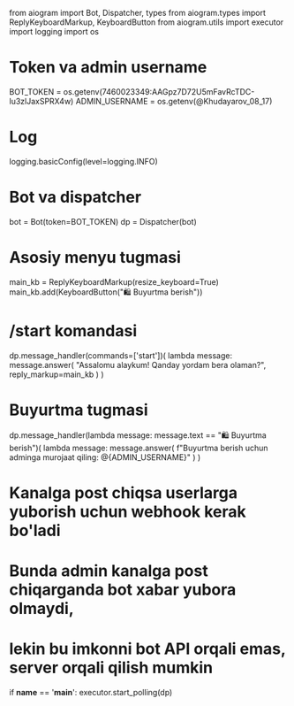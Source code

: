 from aiogram import Bot, Dispatcher, types
from aiogram.types import ReplyKeyboardMarkup, KeyboardButton
from aiogram.utils import executor
import logging
import os

# Token va admin username
BOT_TOKEN = os.getenv(7460023349:AAGpz7D72U5mFavRcTDC-lu3zlJaxSPRX4w)
ADMIN_USERNAME = os.getenv(@Khudayarov_08_17)

# Log
logging.basicConfig(level=logging.INFO)

# Bot va dispatcher
bot = Bot(token=BOT_TOKEN)
dp = Dispatcher(bot)

# Asosiy menyu tugmasi
main_kb = ReplyKeyboardMarkup(resize_keyboard=True)
main_kb.add(KeyboardButton("🛍 Buyurtma berish"))

# /start komandasi
dp.message_handler(commands=['start'])(
    lambda message: message.answer(
        "Assalomu alaykum! Qanday yordam bera olaman?",
        reply_markup=main_kb
    )
)

# Buyurtma tugmasi
dp.message_handler(lambda message: message.text == "🛍 Buyurtma berish")(
    lambda message: message.answer(
        f"Buyurtma berish uchun adminga murojaat qiling: @{ADMIN_USERNAME}"
    )
)

# Kanalga post chiqsa userlarga yuborish uchun webhook kerak bo'ladi
# Bunda admin kanalga post chiqarganda bot xabar yubora olmaydi,
# lekin bu imkonni bot API orqali emas, server orqali qilish mumkin

if __name__ == '__main__':
    executor.start_polling(dp)
